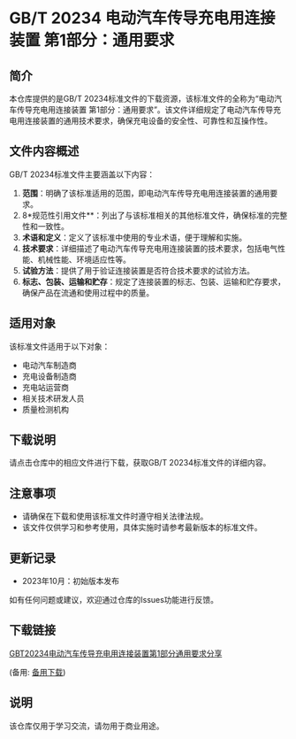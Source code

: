 # GB/T 20234 电动汽车传导充电用连接装置 第1部分：通用要求

## 简介

本仓库提供的是GB/T 20234标准文件的下载资源，该标准文件的全称为“电动汽车传导充电用连接装置 第1部分：通用要求”。该文件详细规定了电动汽车传导充电用连接装置的通用技术要求，确保充电设备的安全性、可靠性和互操作性。

## 文件内容概述

GB/T 20234标准文件主要涵盖以下内容：

1. **范围**：明确了该标准适用的范围，即电动汽车传导充电用连接装置的通用要求。
2. 8*规范性引用文件**：列出了与该标准相关的其他标准文件，确保标准的完整性和一致性。
3. **术语和定义**：定义了该标准中使用的专业术语，便于理解和实施。
4. **技术要求**：详细描述了电动汽车传导充电用连接装置的技术要求，包括电气性能、机械性能、环境适应性等。
5. **试验方法**：提供了用于验证连接装置是否符合技术要求的试验方法。
6. **标志、包装、运输和贮存**：规定了连接装置的标志、包装、运输和贮存要求，确保产品在流通和使用过程中的质量。

## 适用对象

该标准文件适用于以下对象：

- 电动汽车制造商
- 充电设备制造商
- 充电站运营商
- 相关技术研发人员
- 质量检测机构

## 下载说明

请点击仓库中的相应文件进行下载，获取GB/T 20234标准文件的详细内容。

## 注意事项

- 请确保在下载和使用该标准文件时遵守相关法律法规。
- 该文件仅供学习和参考使用，具体实施时请参考最新版本的标准文件。

## 更新记录

- 2023年10月：初始版本发布

如有任何问题或建议，欢迎通过仓库的Issues功能进行反馈。

## 下载链接
[GBT20234电动汽车传导充电用连接装置第1部分通用要求分享](https://pan.quark.cn/s/599626bc8866) 

(备用: [备用下载](https://pan.baidu.com/s/1brIxM0h_lAc1H82nT_OzLg?pwd=1234))

## 说明

该仓库仅用于学习交流，请勿用于商业用途。
